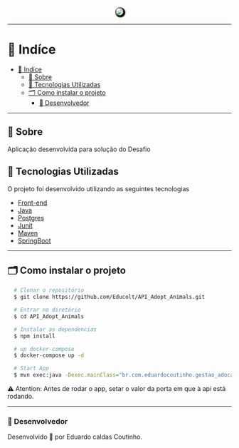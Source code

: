 <h1 align="center" style="color: black;">
    <img src="https://i.ibb.co/8jZWXGR/logo.jpg" style="border-radius: 120px; border: 1px solid #000;
    box-shadow: 2px 2px 2px 2px " />
</h1>

---


# 📍 Indíce

- [📍 Indíce](#-indíce)
  - [🔖 Sobre](#-sobre)
  - [🚀 Tecnologias Utilizadas](#-tecnologias-utilizadas)
  - [🗂 Como instalar o projeto](#-como-instalar-o-projeto)
    - [🧔 Desenvolvedor](#-desenvolvedor)

---

## 🔖 Sobre

Aplicação desenvolvida para solução do Desafio

## 🚀 Tecnologias Utilizadas

O projeto foi desenvolvido utilizando as seguintes tecnologias

- [Front-end](https://github.com/Educolt/Website_Adopt_Animals)
- [Java](https://www.java.com/pt-BR/)
- [Postgres](https://www.postgresql.org/)
- [Junit](https://junit.org/junit5/)
- [Maven](https://maven.apache.org/)
- [SpringBoot](https://spring.io/projects/spring-boot)

---

## 🗂 Como instalar o projeto

```bash
  # Clonar o repositório
  $ git clone https://github.com/Educolt/API_Adopt_Animals.git

  # Entrar no diretório
  $ cd API_Adopt_Animals

  # Instalar as dependencias
  $ npm install

  # up docker-compose
  $ docker-compose up -d

  # Start App
  $ mvn exec:java -Dexec.mainClass="br.com.eduardocoutinho.gestao_adocao_animais.GestaoAdocaoAnimaisApplication"

```
⚠️ Atention: Antes de rodar o app, setar o valor da porta em que à api está rodando.

---

### 🧔 Desenvolvedor
Desenvolvido 💜 por Eduardo caldas Coutinho.